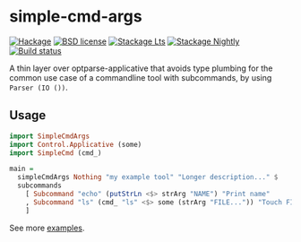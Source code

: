 # simple-cmd-args

[![Hackage](https://img.shields.io/hackage/v/simple-cmd-args.svg)](https://hackage.haskell.org/package/simple-cmd-args)
[![BSD license](https://img.shields.io/badge/license-BSD-blue.svg)](LICENSE)
[![Stackage Lts](http://stackage.org/package/simple-cmd-args/badge/lts)](http://stackage.org/lts/package/simple-cmd-args)
[![Stackage Nightly](http://stackage.org/package/simple-cmd-args/badge/nightly)](http://stackage.org/nightly/package/simple-cmd-args)
[![Build status](https://secure.travis-ci.org/juhp/simple-cmd-args.svg)](https://travis-ci.org/juhp/simple-cmd-args)

A thin layer over optparse-applicative that avoids type plumbing for
the common use case of a commandline tool with subcommands,
by using `Parser (IO ())`.

## Usage

```haskell
import SimpleCmdArgs
import Control.Applicative (some)
import SimpleCmd (cmd_)

main =
  simpleCmdArgs Nothing "my example tool" "Longer description..." $
  subcommands
    [ Subcommand "echo" (putStrLn <$> strArg "NAME") "Print name"
    , Subcommand "ls" (cmd_ "ls" <$> some (strArg "FILE...")) "Touch FILE"
    ]
```

See more [examples](https://github.com/juhp/simple-cmd-args/tree/master/examples).
